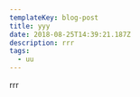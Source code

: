 ```yaml
---
templateKey: blog-post
title: yyy
date: 2018-08-25T14:39:21.187Z
description: rrr
tags:
  - uu
---
```

rrr

